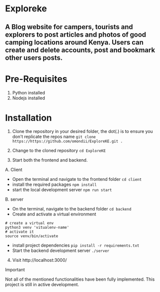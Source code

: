 # Exploreke
## A Blog website for campers, tourists and explorers to post articles and photos of good camping locations around Kenya. Users can create and delete accounts, post and bookmark other users posts. 


# Pre-Requisites
1. Python installed
2. Nodejs installed

# Installation
1. Clone the repository in your desired folder, the dot(.) is to ensure you don't replicate the repos name
`git clone https://https://github.com/omondii/ExploreKE.git .`

2. Change to the cloned repository
`cd ExploreKE`

3. Start both the frontend and backend.

A. Client
   - Open the terminal and navigate to the frontend folder
   `cd client` 
   - install the required packages
   `npm install`
   - start the local development server
   `npm run start`

B. server
   - On the terminal, navigate to the backend folder
   `cd backend`
   - Create and activate a virtual environment
   ```
   # create a virtual env
   python3 venv 'vitualenv-name'
   # activate it
   source venv/bin/activate
   ```
   - install project dependencies
   `pip install -r requirements.txt`
   - Start the backend development server
   `./server`

4. Visit http://localhost:3000/

>[!IMPORTANT]
>Not all of the mentioned functionalities have been fully implemented. This project is still in active development.